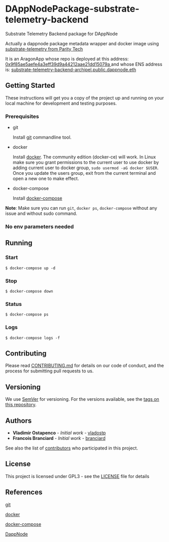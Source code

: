 # DAppNodePackage-substrate-telemetry-backend
Substrate Telemetry Backend package for DAppNode 


Actually a dappnode package metadata wrapper and docker image using [substrate-telemetry from Parity Tech](https://github.com/paritytech/substrate-telemetry.git) 

It is an AragonApp whose repo is deployed at this address: [0x9f85ae5aefe4a3eff39d9a44212aae21dd15079a ](https://etherscan.io/address/0x9f85ae5aefe4a3eff39d9a44212aae21dd15079a) and whose ENS address is: [substrate-telemetry-backend-archipel.public.dappnode.eth](https://etherscan.io/enslookup?q=substrate-telemetry-backend-archipel.public.dappnode.eth])

## Getting Started

These instructions will get you a copy of the project up and running on your local machine for development and testing purposes.

### Prerequisites

- git

  Install [git](https://git-scm.com/book/en/v2/Getting-Started-Installing-Git) commandline tool.

- docker

  Install [docker](https://docs.docker.com/engine/installation). The community edition (docker-ce) will work. In Linux make sure you grant permissions to the current user to use docker by adding current user to docker group, `sudo usermod -aG docker $USER`. Once you update the users group, exit from the current terminal and open a new one to make effect.

- docker-compose

  Install [docker-compose](https://docs.docker.com/compose/install)

**Note**: Make sure you can run `git`, `docker ps`, `docker-compose` without any issue and without sudo command.

###  No env parameters needed

## Running

### Start

```
$ docker-compose up -d
```

### Stop

```
$ docker-compose down
```

### Status

```
$ docker-compose ps
```

### Logs

```
$ docker-compose logs -f
```

## Contributing

Please read [CONTRIBUTING.md](TBD) for details on our code of conduct, and the process for submitting pull requests to us.

## Versioning

We use [SemVer](http://semver.org/) for versioning. For the versions available, see the [tags on this repository](https://github.com/luguslabs/DAppNodePackage-substrate-telemetry-backend/releases).

## Authors

- **Vladimir Ostapenco** - _Initial work_ - [vladostp](https://github.com/vladostp)
- **Francois Branciard** - _Initial work_ - [branciard](https://github.com/branciard)

See also the list of [contributors](https://github.com/luguslabs/DAppNodePackage-substrate-telemetry-backend/contributors) who participated in this project.

## License

This project is licensed under GPL3 - see the [LICENSE](LICENSE) file for details

## References

[git](https://git-scm.com/)

[docker](https://www.docker.com/)

[docker-compose](https://docs.docker.com/compose/)

[DappNode](https://www.dappnode.io/)


